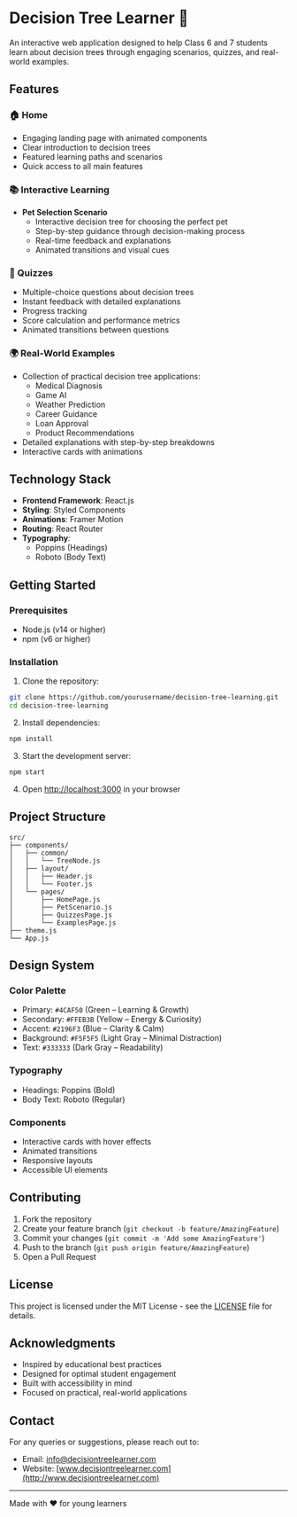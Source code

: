 # Decision Tree Learner 🌳

An interactive web application designed to help Class 6 and 7 students learn about decision trees through engaging scenarios, quizzes, and real-world examples.

## Features

### 🏠 Home
- Engaging landing page with animated components
- Clear introduction to decision trees
- Featured learning paths and scenarios
- Quick access to all main features

### 📚 Interactive Learning
- **Pet Selection Scenario**
  - Interactive decision tree for choosing the perfect pet
  - Step-by-step guidance through decision-making process
  - Real-time feedback and explanations
  - Animated transitions and visual cues

### 📝 Quizzes
- Multiple-choice questions about decision trees
- Instant feedback with detailed explanations
- Progress tracking
- Score calculation and performance metrics
- Animated transitions between questions

### 🌍 Real-World Examples
- Collection of practical decision tree applications:
  - Medical Diagnosis
  - Game AI
  - Weather Prediction
  - Career Guidance
  - Loan Approval
  - Product Recommendations
- Detailed explanations with step-by-step breakdowns
- Interactive cards with animations

## Technology Stack

- **Frontend Framework**: React.js
- **Styling**: Styled Components
- **Animations**: Framer Motion
- **Routing**: React Router
- **Typography**:
  - Poppins (Headings)
  - Roboto (Body Text)

## Getting Started

### Prerequisites
- Node.js (v14 or higher)
- npm (v6 or higher)

### Installation

1. Clone the repository:
```bash
git clone https://github.com/yourusername/decision-tree-learning.git
cd decision-tree-learning
```

2. Install dependencies:
```bash
npm install
```

3. Start the development server:
```bash
npm start
```

4. Open [http://localhost:3000](http://localhost:3000) in your browser

## Project Structure

```
src/
├── components/
│   ├── common/
│   │   └── TreeNode.js
│   ├── layout/
│   │   ├── Header.js
│   │   └── Footer.js
│   └── pages/
│       ├── HomePage.js
│       ├── PetScenario.js
│       ├── QuizzesPage.js
│       └── ExamplesPage.js
├── theme.js
└── App.js
```

## Design System

### Color Palette
- Primary: `#4CAF50` (Green – Learning & Growth)
- Secondary: `#FFEB3B` (Yellow – Energy & Curiosity)
- Accent: `#2196F3` (Blue – Clarity & Calm)
- Background: `#F5F5F5` (Light Gray – Minimal Distraction)
- Text: `#333333` (Dark Gray – Readability)

### Typography
- Headings: Poppins (Bold)
- Body Text: Roboto (Regular)

### Components
- Interactive cards with hover effects
- Animated transitions
- Responsive layouts
- Accessible UI elements

## Contributing

1. Fork the repository
2. Create your feature branch (`git checkout -b feature/AmazingFeature`)
3. Commit your changes (`git commit -m 'Add some AmazingFeature'`)
4. Push to the branch (`git push origin feature/AmazingFeature`)
5. Open a Pull Request

## License

This project is licensed under the MIT License - see the [LICENSE](LICENSE) file for details.

## Acknowledgments

- Inspired by educational best practices
- Designed for optimal student engagement
- Built with accessibility in mind
- Focused on practical, real-world applications

## Contact

For any queries or suggestions, please reach out to:
- Email: info@decisiontreelearner.com
- Website: [www.decisiontreelearner.com](http://www.decisiontreelearner.com)

---

Made with ❤️ for young learners
